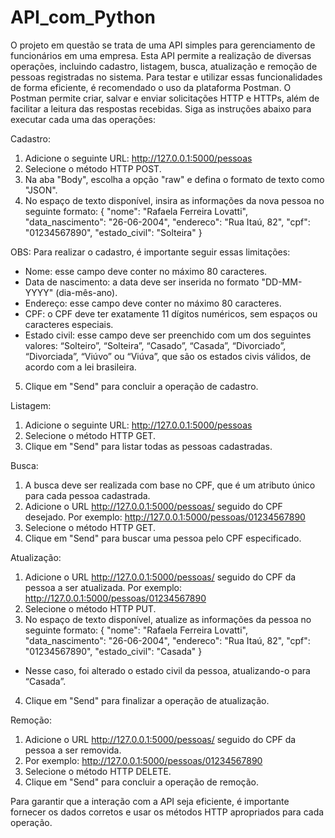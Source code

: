 # API_com_Python

O projeto em questão se trata de uma API simples para gerenciamento de funcionários em uma empresa. Esta API permite a realização de diversas operações, incluindo cadastro, listagem, busca, atualização e remoção de pessoas registradas no sistema. Para testar e utilizar essas funcionalidades de forma eficiente, é recomendado o uso da plataforma Postman. O Postman permite criar, salvar e enviar solicitações HTTP e HTTPs, além de facilitar a leitura das respostas recebidas.
Siga as instruções abaixo para executar cada uma das operações:

Cadastro:
1.	Adicione o seguinte URL: http://127.0.0.1:5000/pessoas
2.	Selecione o método HTTP POST.
3.	Na aba "Body", escolha a opção "raw" e defina o formato de texto como "JSON".
4.	No espaço de texto disponível, insira as informações da nova pessoa no seguinte formato:
{
    "nome": "Rafaela Ferreira Lovatti",
    "data_nascimento": "26-06-2004",
    "endereco": "Rua Itaú, 82",
    "cpf": "01234567890",
    "estado_civil": "Solteira"
}

OBS: Para realizar o cadastro, é importante seguir essas limitações:
+ Nome: esse campo deve conter no máximo 80 caracteres.
+ Data de nascimento: a data deve ser inserida no formato "DD-MM-YYYY" (dia-mês-ano).
+ Endereço: esse campo deve conter no máximo 80 caracteres.
+ CPF: o CPF deve ter exatamente 11 dígitos numéricos, sem espaços ou caracteres especiais.
+ Estado civil: esse campo deve ser preenchido com um dos seguintes valores: “Solteiro”, “Solteira”, “Casado”, “Casada”, “Divorciado”, “Divorciada”, “Viúvo” ou “Viúva”, que são os estados civis válidos, de acordo com a lei brasileira.

5.	Clique em "Send" para concluir a operação de cadastro.

Listagem:
1.	Adicione o seguinte URL: http://127.0.0.1:5000/pessoas
2.	Selecione o método HTTP GET.
3.	Clique em "Send" para listar todas as pessoas cadastradas.

Busca:
1.	A busca deve ser realizada com base no CPF, que é um atributo único para cada pessoa cadastrada.
2.	Adicione o URL http://127.0.0.1:5000/pessoas/ seguido do CPF desejado. 
Por exemplo: http://127.0.0.1:5000/pessoas/01234567890
3.	Selecione o método HTTP GET.
4.	Clique em "Send" para buscar uma pessoa pelo CPF especificado.

Atualização:
1.	Adicione o URL http://127.0.0.1:5000/pessoas/ seguido do CPF da pessoa a ser atualizada. 
Por exemplo: http://127.0.0.1:5000/pessoas/01234567890
2.	Selecione o método HTTP PUT.
3.	No espaço de texto disponível, atualize as informações da pessoa no seguinte formato:
{
    "nome": "Rafaela Ferreira Lovatti",
    "data_nascimento": "26-06-2004",
    "endereco": "Rua Itaú, 82",
    "cpf": "01234567890",
    "estado_civil": "Casada"
}
* Nesse caso, foi alterado o estado civil da pessoa, atualizando-o para “Casada”.

4.	Clique em "Send" para finalizar a operação de atualização.

Remoção:
1.	Adicione o URL http://127.0.0.1:5000/pessoas/ seguido do CPF da pessoa a ser removida. 
2.	Por exemplo: http://127.0.0.1:5000/pessoas/01234567890
3.	Selecione o método HTTP DELETE.
4.	Clique em "Send" para concluir a operação de remoção.

Para garantir que a interação com a API seja eficiente, é importante fornecer os dados corretos e usar os métodos HTTP apropriados para cada operação.
